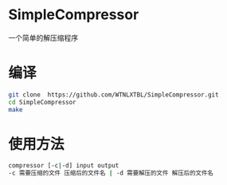 # SimpleCompressor
一个简单的解压缩程序
# 编译
```bash
git clone  https://github.com/WTNLXTBL/SimpleCompressor.git
cd SimpleCompressor
make
```
# 使用方法
```bash
compressor [-c|-d] input output 
-c 需要压缩的文件 压缩后的文件名 | -d 需要解压的文件 解压后的文件名
```
